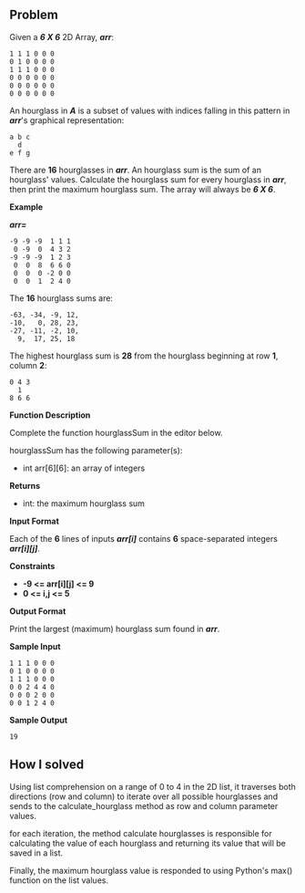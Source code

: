 
## Problem
Given a **_6 X 6_** 2D Array, **_arr_**:


```
1 1 1 0 0 0
0 1 0 0 0 0
1 1 1 0 0 0
0 0 0 0 0 0
0 0 0 0 0 0
0 0 0 0 0 0
```

An hourglass in **_A_** is a subset of values with indices falling in this pattern in **_arr_**'s graphical representation:

```
a b c
  d
e f g
```

There are **16** hourglasses in **_arr_**. An hourglass sum is the sum of an hourglass' values. Calculate the hourglass sum for every hourglass in **_arr_**, then print the maximum hourglass sum. The array will always be **_6 X 6_**.

**Example**

**_arr=_**

```
-9 -9 -9  1 1 1 
 0 -9  0  4 3 2
-9 -9 -9  1 2 3
 0  0  8  6 6 0
 0  0  0 -2 0 0
 0  0  1  2 4 0
```

The **16** hourglass sums are:

```
-63, -34, -9, 12, 
-10,   0, 28, 23, 
-27, -11, -2, 10, 
  9,  17, 25, 18
```

The highest hourglass sum is **28** from the hourglass beginning at row **1**, column **2**:

```
0 4 3
  1
8 6 6
```


**Function Description**

Complete the function hourglassSum in the editor below.

hourglassSum has the following parameter(s):

- int arr[6][6]: an array of integers


**Returns**

- int: the maximum hourglass sum


**Input Format**

Each of the **6** lines of inputs **_arr[i]_** contains **6** space-separated integers **_arr[i][j]_**.

**Constraints**

- **-9 <= arr[i][j] <= 9**
- **0 <= i,j <= 5**


**Output Format**

Print the largest (maximum) hourglass sum found in **_arr_**.

 
**Sample Input**

```
1 1 1 0 0 0
0 1 0 0 0 0
1 1 1 0 0 0
0 0 2 4 4 0
0 0 0 2 0 0
0 0 1 2 4 0
```

**Sample Output**
```
19
```

## How I solved
Using list comprehension on a range of 0 to 4 in the 2D list, it traverses both directions (row and column) to iterate over all possible hourglasses and sends to the calculate_hourglass method as row and column parameter values.

for each iteration, the method calculate hourglasses is responsible for calculating the value of each hourglass and returning its value that will be saved in a list.

Finally, the maximum hourglass value is responded to using Python's max() function on the list values.
